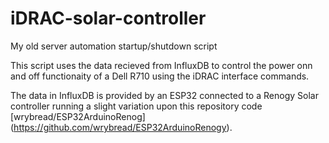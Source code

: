 # iDRAC-solar-controller
My old server automation startup/shutdown script

This script uses the data recieved from InfluxDB to control the power onn and off functionaity of a Dell R710 using the iDRAC interface commands.

The data in InfluxDB is provided by an ESP32 connected to a Renogy Solar controller running a slight variation upon this repository code [wrybread/ESP32ArduinoRenog] (https://github.com/wrybread/ESP32ArduinoRenogy).

